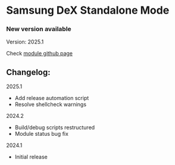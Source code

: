 # Samsung DeX Standalone Mode

### New version available 

Version: 2025.1

Check [module github page](https://github.com/supermarsx/magisk-samsung-dex-standalone-mode)

## Changelog:

2025.1
- Add release automation script
- Resolve shellcheck warnings

2024.2
- Build/debug scripts restructured
- Module status bug fix

2024.1
- Initial release
